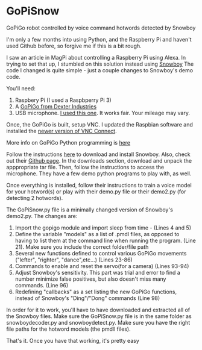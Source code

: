 # GoPiSnow
GoPiGo robot controlled by voice command hotwords detected by Snowboy

I'm only a few months into using Python, and the Raspberry Pi and haven't used Github before, so forgive me if this is a bit rough.

I saw an article in MagPi about controlling a Raspberry Pi using Alexa. In trying to set that up, I stumbled on this solution instead using [Snowboy](http://docs.kitt.ai/snowboy/)
The code I changed is quite simple - just a couple changes to Snowboy's demo code.

You'll need:
1. Raspbery Pi (I used a Raspbperry Pi 3)
2. A [GoPiGo from Dexter Industries](https://www.dexterindustries.com/gopigo/)
3. USB microphone. [I used this one](https://www.amazon.com/Kinobo-Microphone-Desktop-Recognition-Software/dp/B00IR8R7WQ/ref=lp_3032939011_1_1?srs=3032939011&ie=UTF8&qid=1490623374&sr=8-1). It works fair. Your mileage may vary.

Once, the GoPiGo is built, setup VNC.  I updated the Raspbian software and installed the [newer version of VNC Connect](https://www.raspberrypi.org/documentation/remote-access/vnc/).

More info on GoPiGo Python programming is [here](https://www.dexterindustries.com/GoPiGo/programming/python-programming-for-the-raspberry-pi-gopigo/)

Follow the instructions [here](http://docs.kitt.ai/snowboy/) to download and install Snowboy. Also, check out their [Github page](https://github.com/kitt-ai/snowboy).
In the downloads section, download and unpack the apppropriate tar file.  Then, follow the instructions to access the microphone.
They have a few demo python programs to play with, as well.

Once everything is installed, follow their instructions to train a voice model for your hotword(s) or play with their demo.py file or their demo2.py (for detecting 2 hotwords).

The GoPiSnow.py file is a minimally changed version of Snowboy's demo2.py.  The changes  are:
1. Import the gopigo module and import sleep from time - (Lines 4 and 5)
2. Define the variable "models" as a list of .pmdl files, as opposed to having to list them at the command line when running the program. (Line 21). Make sure you include the correct folder/file path
3. Several new functions defined to control various GoPiGo movements ("lefter", "righter", "dance",etc...) (Lines 23-86)
4. Commands to enable and reset the servo(for a camera) (Lines 93-94)
5. Adjust Snowboy's sensitivity. This part was trial and error to find a number minimize false positives, but also doesn't miss many commands. (Line 96)
6. Redefining "callbacks" as a set listing the new GoPiGo functions, instead of Snowboy's "Ding"/"Dong" commands (Line 98)

In order for it to work, you'll have to have downloaded and extracted all of the Snowboy files. Make sure the GoPiSnow.py file is in the same folder as snowboydecoder.py and snowboydetect.py. Make sure you have the right file paths for the hotword models (the pmdll files).

That's it. Once you have that working, it's pretty easy 
